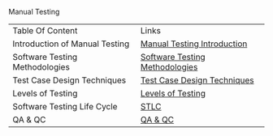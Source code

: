Manual Testing 

 <!DOCTYPE html>
<html>
<head>


</head>
<body>

<table>
  <tr>
    <td>Table Of Content </td>
    <td>Links</td>
  </tr>
 <tr>
    <td>Introduction of Manual Testing</td>
    <td><a href="https://github.com/lavishguvi/Automation-Testing-Documentation/tree/main/001-Manual-Testing-Documentation/001%20-%20Intro%20of%20Manual%20Testing">Manual Testing Introduction</a></td>
  </tr>
  <tr>
    <td>Software Testing Methodologies</td>
    <td><a href="https://github.com/lavishguvi/Automation-Testing-Documentation/tree/main/001-Manual-Testing-Documentation/002%20-%20Software%20Testing%20Methodologies">Software Testing Methodologies</a></td>
  </tr>
  <tr>
    <td>Test Case Design Techniques</td>
    <td><a href="https://github.com/lavishguvi/Automation-Testing-Documentation/tree/main/001-Manual-Testing-Documentation/003%20-%20Test%20Case%20Design%20Techniques">Test Case Design Techniques</a></td>
  </tr>
  <tr>
    <td>Levels of Testing</td>
    <td><a href="https://github.com/lavishguvi/Automation-Testing-Documentation/tree/main/001-Manual-Testing-Documentation/004%20-%20Levels%20Of%20Testing">Levels of Testing</a></td>
  </tr>
  <tr>
    <td>Software Testing Life Cycle</td>
    <td><a href="https://github.com/lavishguvi/Automation-Testing-Documentation/tree/main/001-Manual-Testing-Documentation/005%20-%20Software%20Testing%20Life%20Cycle">STLC</a></td>
  </tr>
  <tr>
    <td>QA & QC</td>
    <td><a href="https://github.com/lavishguvi/Automation-Testing-Documentation/tree/main/001-Manual-Testing-Documentation/006%20-%20QA%20%26%20QC">QA & QC</a></td>
  </tr>
</table>
</body>
</html>
